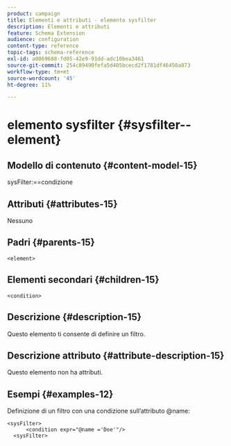 ```yaml
---
product: campaign
title: Elementi e attributi - elemento sysfilter
description: Elementi e attributi
feature: Schema Extension
audience: configuration
content-type: reference
topic-tags: schema-reference
exl-id: a0069688-fd05-42e9-91dd-adc10bea3461
source-git-commit: 254c89490fefa5d405bcecd2f1781df46450a873
workflow-type: tm+mt
source-wordcount: '45'
ht-degree: 11%

---
```


# elemento sysfilter {#sysfilter--element}


## Modello di contenuto {#content-model-15}

sysFilter:==condizione

## Attributi {#attributes-15}

Nessuno

## Padri {#parents-15}

`<element>`

## Elementi secondari {#children-15}

`<condition>`

## Descrizione {#description-15}

Questo elemento ti consente di definire un filtro.

## Descrizione attributo {#attribute-description-15}

Questo elemento non ha attributi.

## Esempi {#examples-12}

Definizione di un filtro con una condizione sull’attributo @name:

```
<sysFilter>
      <condition expr="@name ='Doe'"/>
  <sysFilter>
```
